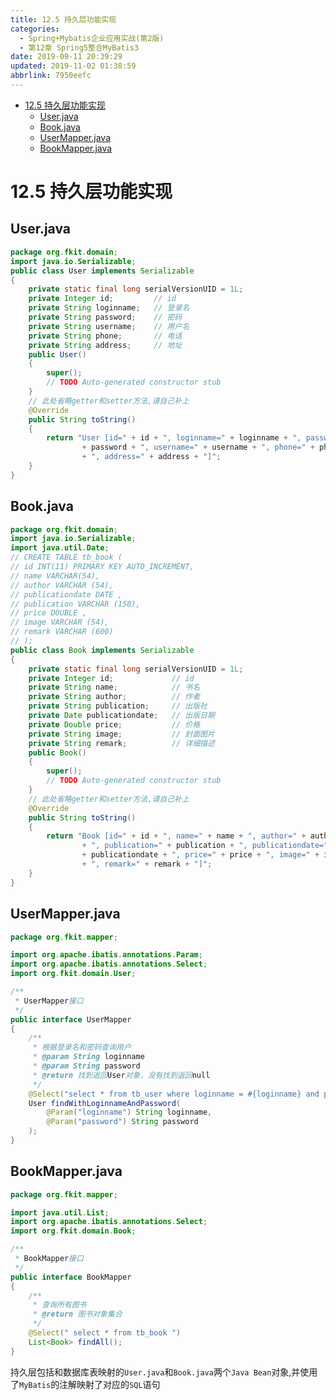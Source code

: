 ```yaml
---
title: 12.5 持久层功能实现
categories: 
  - Spring+Mybatis企业应用实战(第2版)
  - 第12章 Spring5整合MyBatis3
date: 2019-09-11 20:39:29
updated: 2019-11-02 01:38:59
abbrlink: 7950eefc
---
```

- [12.5 持久层功能实现](/ReadingNotes/7950eefc/#12-5-持久层功能实现)
    - [User.java](/ReadingNotes/7950eefc/#User-java)
    - [Book.java](/ReadingNotes/7950eefc/#Book-java)
    - [UserMapper.java](/ReadingNotes/7950eefc/#UserMapper-java)
    - [BookMapper.java](/ReadingNotes/7950eefc/#BookMapper-java)

<!--more-->
<script src="https://cdn.bootcss.com/jquery/3.4.0/jquery.slim.min.js"></script>
<script>$(document).ready(function () {$(".post-body > ul:nth-child(1)").hide();});</script>

<!--end-->
<!--SSTStart-->
# 12.5 持久层功能实现 #
## User.java ##
```java
package org.fkit.domain;
import java.io.Serializable;
public class User implements Serializable
{
	private static final long serialVersionUID = 1L;
	private Integer id;			// id
	private String loginname;	// 登录名
	private String password;	// 密码
	private String username;	// 用户名
	private String phone;		// 电话
	private String address;		// 地址
	public User()
	{
		super();
		// TODO Auto-generated constructor stub
	}
	// 此处省略getter和setter方法,请自己补上
	@Override
	public String toString()
	{
		return "User [id=" + id + ", loginname=" + loginname + ", password="
				+ password + ", username=" + username + ", phone=" + phone
				+ ", address=" + address + "]";
	}
}
```
## Book.java ##
```java
package org.fkit.domain;
import java.io.Serializable;
import java.util.Date;
// CREATE TABLE tb_book (
// id INT(11) PRIMARY KEY AUTO_INCREMENT,
// name VARCHAR(54),
// author VARCHAR (54),
// publicationdate DATE ,
// publication VARCHAR (150),
// price DOUBLE ,
// image VARCHAR (54),
// remark VARCHAR (600)
// );
public class Book implements Serializable
{
	private static final long serialVersionUID = 1L;
	private Integer id;				// id
	private String name;			// 书名
	private String author;			// 作者
	private String publication;		// 出版社
	private Date publicationdate;	// 出版日期
	private Double price;			// 价格
	private String image;			// 封面图片
	private String remark;			// 详细描述
	public Book()
	{
		super();
		// TODO Auto-generated constructor stub
	}
	// 此处省略getter和setter方法,请自己补上
	@Override
	public String toString()
	{
		return "Book [id=" + id + ", name=" + name + ", author=" + author
				+ ", publication=" + publication + ", publicationdate="
				+ publicationdate + ", price=" + price + ", image=" + image
				+ ", remark=" + remark + "]";
	}
}
```
## UserMapper.java ##
```java
package org.fkit.mapper;

import org.apache.ibatis.annotations.Param;
import org.apache.ibatis.annotations.Select;
import org.fkit.domain.User;

/**
 * UserMapper接口
 */
public interface UserMapper
{
	/**
	 * 根据登录名和密码查询用户
	 * @param String loginname
	 * @param String password
	 * @return 找到返回User对象，没有找到返回null
	 */
	@Select("select * from tb_user where loginname = #{loginname} and password = #{password}")
	User findWithLoginnameAndPassword(
		@Param("loginname") String loginname,
		@Param("password") String password
	);
}
```
## BookMapper.java ##
```java
package org.fkit.mapper;

import java.util.List;
import org.apache.ibatis.annotations.Select;
import org.fkit.domain.Book;

/**
 * BookMapper接口
 */
public interface BookMapper
{
	/**
	 * 查询所有图书
	 * @return 图书对象集合
	 */
	@Select(" select * from tb_book ")
	List<Book> findAll();
}
```
持久层包括和数据库表映射的`User.java`和`Book.java`两个`Java Bean`对象,并使用了`MyBatis`的注解映射了对应的`SQL`语句

<!--SSTStop-->
